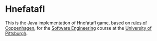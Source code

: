 # Hnefatafl

This is the Java implementation of Hnefatafl game, based on [rules of Coppenhagen](http://aagenielsen.dk/copenhagen_rules.php), for the [Software Engineering](https://github.com/laboon/CS1530_Spring2017/blob/master/course-info.md) course at the [University of Pittsburgh](http://www.pitt.edu/). 
